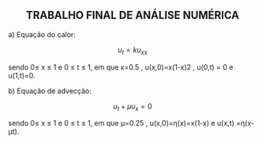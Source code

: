 <h2 align="center"> TRABALHO FINAL DE ANÁLISE NUMÉRICA </h2>
<p align="justify"> a) Equação do calor:
  
$$ u_t = ku_{xx} $$

sendo 0≤ x ≤ 1 e 0 ≤ t ≤ 1, em que κ=0.5 , u(x,0)=x(1-x)2 , u(0,t) = 0 e u(1,t)=0.

b) Equação de advecção:

$$ u_t+\mu u_x=0 $$

sendo 0≤ x ≤ 1 e 0 ≤ t ≤ 1, em que μ=0.25 , u(x,0)=η(x)=x(1-x) e u(x,t) =η(x-μt).
</p>

